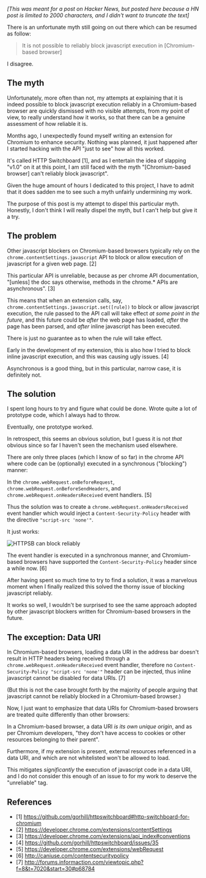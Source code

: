 _[This was meant for a post on Hacker News, but posted here because a HN post is limited to 2000 characters, and I didn't want to truncate the text]_

There is an unfortunate myth still going on out there which can be resumed as follow:

> It is not possible to reliably block javascript execution in [Chromium-based browser]

I disagree.

## The myth

Unfortunately, more often than not, my attempts at explaining that it is indeed possible to block javascript execution reliably in a Chromium-based browser are quickly dismissed with no visible attempts, from my point of view, to really understand how it works, so that there can be a genuine assessment of how reliable it is.

Months ago, I unexpectedly found myself writing an extension for Chromium to enhance security. Nothing was planned, it just happened after I started hacking with the API "just to see" how all this worked.

It's called HTTP Switchboard [1], and as I entertain the idea of slapping "v1.0" on it at this point, I am still faced with the myth "[Chromium-based browser] can't reliably block javascript".

Given the huge amount of hours I dedicated to this project, I have to admit that it does sadden me to see such a myth unfairly undermining my work.

The purpose of this post is my attempt to dispel this particular myth. Honestly, I don't think I will really dispel the myth, but I can't help but give it a try.

## The problem

Other javascript blockers on Chromium-based browsers typically rely on the `chrome.contentSettings.javascript` API to block or allow execution of javascript for a given web page. [2]

This particular API is unreliable, because as per chrome API documentation, "[unless] the doc says otherwise, methods in the chrome.* APIs are asynchronous". [3]

This means that when an extension calls, say, `chrome.contentSettings.javascript.set([rule])` to block or allow javascript execution, the rule passed to the API call will take effect *at some point in the future*, and this future could be *after* the web page has loaded, *after* the page has been parsed, and *after* inline javascript has been executed.

There is just no guarantee as to when the rule will take effect.

Early in the development of my extension, this is also how I tried to block inline javascript execution, and this was causing ugly issues. [4]

Asynchronous is a good thing, but in this particular, narrow case, it is definitely not.

## The solution

I spent long hours to try and figure what could be done. Wrote quite a lot of prototype code, which I always had to throw.

Eventually, one prototype worked.

In retrospect, this seems an obvious solution, but I guess it is not *that* obvious since so far I haven't seen the mechanism used elsewhere.

There are only three places (which I know of so far) in the chrome API where code can be (optionally) executed in a synchronous ("blocking") manner:

In the `chrome.webRequest.onBeforeRequest`, `chrome.webRequest.onBeforeSendHeaders`, and `chrome.webRequest.onHeadersReceived` event handlers. [5]

Thus the solution was to create a `chrome.webRequest.onHeadersReceived` event handler which would inject a `Content-Security-Policy` header with the directive `"script-src 'none'"`.

It just works:

![HTTPSB can block reliably](https://raw.githubusercontent.com/gorhill/httpswitchboard/master/doc/img/httpsb-can-block-reliably.png)

The event handler is executed in a synchronous manner, and Chromium-based browsers have supported the `Content-Security-Policy` header since a while now. [6]

After having spent so much time to try to find a solution, it was a marvelous moment when I finally realized this solved the thorny issue of blocking javascript reliably.

It works so well, I wouldn't be surprised to see the same approach adopted by other javascript blockers written for Chromium-based browsers in the future.

## The exception: Data URI

In Chromium-based browsers, loading a data URI in the address bar doesn't result in HTTP headers being received through a `chrome.webRequest.onHeadersReceived` event handler, therefore no `Content-Security-Policy "script-src 'none'"` header can be injected, thus inline javascript cannot be disabled for data URIs. [7]

(But this is not the case brought forth by the majority of people arguing that javascript cannot be reliably blocked in a Chromium-based browser.)

Now, I just want to emphasize that data URIs for Chromium-based browsers are treated quite differently than other browsers:

In a Chromium-based browser, a data URI *is its own unique origin*, and as per Chromium developers, "they don't have access to cookies or other resources belonging to their parent".

Furthermore, if my extension is present, external resources referenced in a data URI, and which are not whitelisted won't be allowed to load.

This mitigates *significantly* the execution of javascript code in a data URI, and I do not consider this enough of an issue to for my work to deserve the "unreliable" tag.

## References

- [1] <https://github.com/gorhill/httpswitchboard#http-switchboard-for-chromium>
- [2] <https://developer.chrome.com/extensions/contentSettings>
- [3] <https://developer.chrome.com/extensions/api_index#conventions>
- [4] <https://github.com/gorhill/httpswitchboard/issues/35>
- [5] <https://developer.chrome.com/extensions/webRequest>
- [6] <http://caniuse.com/contentsecuritypolicy>
- [7] <http://forums.informaction.com/viewtopic.php?f=8&t=7020&start=30#p68784>
